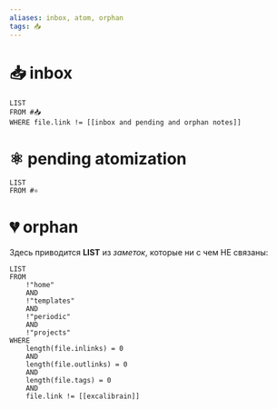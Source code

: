 ```yaml
---
aliases: inbox, atom, orphan
tags: 📥
---
```


# 📥 inbox

```dataview
LIST
FROM #📥
WHERE file.link != [[inbox and pending and orphan notes]]
```

# ⚛ pending atomization

```dataview
LIST
FROM #⚛ 
```

# 💔 orphan

Здесь приводится **LIST** из *заметок*, которые ни с чем НЕ связаны:

```dataview
LIST
FROM 
	!"home" 
	AND 
	!"templates" 
	AND 
	!"periodic"
	AND
	!"projects"
WHERE
	length(file.inlinks) = 0 
	AND 
	length(file.outlinks) = 0 
	AND 
	length(file.tags) = 0
	AND
	file.link != [[excalibrain]]
```
